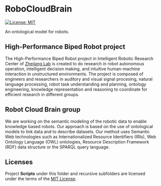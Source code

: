 # RoboCloudBrain
[![License: MIT](https://img.shields.io/badge/License-MIT-yellow.svg)](https://opensource.org/licenses/MIT)

An ontological model for robots.

## High-Performance Biped Robot project
The High-Performance Biped Robot project in Intelligent Robotic Research Center of [Zhejiang Lab](https://en.zhejianglab.com/about/overview/) is created to do research in robot autonomous operation, intelligent decision making, and intuitive human-machine interaction in unstructured environments. The project is composed of engineers and researchers in auditory and visual signal procesing, natural language processing, robot task understanding and planning, ontology engineering, knowledge representation and reasoning to coordinate for efficient research in different groups.


## Robot Cloud Brain group
We are working on the semantic modeling of the robotic data to enable knowledge based robots. Our approach is based on the use of ontological models to link data and to describe datasets. Our method uses Semantic Web technologies such as Internationalized Resource Identifiers (IRIs), Web Ontology Language (OWL) ontologies, Resource Description Framework (RDF) data structure or the SPARQL query language.


## Licenses
Project **Scripts** under this folder and recursive subfolders are licensed under the terms of the [MIT License](LICENSE).
